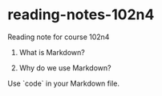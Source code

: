 # reading-notes-102n4
Reading note for course 102n4


1. What is Markdown?

2. Why do we use Markdown?

Use \`code` in your Markdown file.

